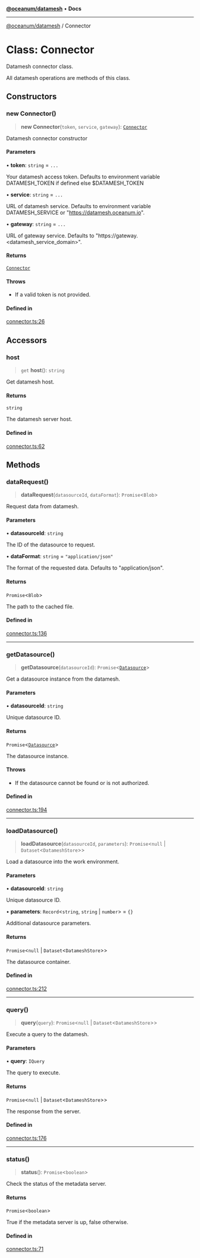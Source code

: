 [**@oceanum/datamesh**](../README.md) • **Docs**

***

[@oceanum/datamesh](../packages.md) / Connector

# Class: Connector

Datamesh connector class.

All datamesh operations are methods of this class.

## Constructors

### new Connector()

> **new Connector**(`token`, `service`, `gateway`): [`Connector`](Connector.md)

Datamesh connector constructor

#### Parameters

• **token**: `string` = `...`

Your datamesh access token. Defaults to environment variable DATAMESH_TOKEN if defined else $DATAMESH_TOKEN

• **service**: `string` = `...`

URL of datamesh service. Defaults to environment variable DATAMESH_SERVICE or "https://datamesh.oceanum.io".

• **gateway**: `string` = `...`

URL of gateway service. Defaults to "https://gateway.<datamesh_service_domain>".

#### Returns

[`Connector`](Connector.md)

#### Throws

- If a valid token is not provided.

#### Defined in

[connector.ts:26](https://github.com/oceanum-io/oceanum-js/blob/9d9da5e1fe7bfe3eb08f728ecb75a0de98f61034/packages/datamesh/src/lib/connector.ts#L26)

## Accessors

### host

> `get` **host**(): `string`

Get datamesh host.

#### Returns

`string`

The datamesh server host.

#### Defined in

[connector.ts:62](https://github.com/oceanum-io/oceanum-js/blob/9d9da5e1fe7bfe3eb08f728ecb75a0de98f61034/packages/datamesh/src/lib/connector.ts#L62)

## Methods

### dataRequest()

> **dataRequest**(`datasourceId`, `dataFormat`): `Promise`\<`Blob`\>

Request data from datamesh.

#### Parameters

• **datasourceId**: `string`

The ID of the datasource to request.

• **dataFormat**: `string` = `"application/json"`

The format of the requested data. Defaults to "application/json".

#### Returns

`Promise`\<`Blob`\>

The path to the cached file.

#### Defined in

[connector.ts:136](https://github.com/oceanum-io/oceanum-js/blob/9d9da5e1fe7bfe3eb08f728ecb75a0de98f61034/packages/datamesh/src/lib/connector.ts#L136)

***

### getDatasource()

> **getDatasource**(`datasourceId`): `Promise`\<[`Datasource`](../type-aliases/Datasource.md)\>

Get a datasource instance from the datamesh.

#### Parameters

• **datasourceId**: `string`

Unique datasource ID.

#### Returns

`Promise`\<[`Datasource`](../type-aliases/Datasource.md)\>

The datasource instance.

#### Throws

- If the datasource cannot be found or is not authorized.

#### Defined in

[connector.ts:194](https://github.com/oceanum-io/oceanum-js/blob/9d9da5e1fe7bfe3eb08f728ecb75a0de98f61034/packages/datamesh/src/lib/connector.ts#L194)

***

### loadDatasource()

> **loadDatasource**(`datasourceId`, `parameters`): `Promise`\<`null` \| `Dataset`\<`DatameshStore`\>\>

Load a datasource into the work environment.

#### Parameters

• **datasourceId**: `string`

Unique datasource ID.

• **parameters**: `Record`\<`string`, `string` \| `number`\> = `{}`

Additional datasource parameters.

#### Returns

`Promise`\<`null` \| `Dataset`\<`DatameshStore`\>\>

The datasource container.

#### Defined in

[connector.ts:212](https://github.com/oceanum-io/oceanum-js/blob/9d9da5e1fe7bfe3eb08f728ecb75a0de98f61034/packages/datamesh/src/lib/connector.ts#L212)

***

### query()

> **query**(`query`): `Promise`\<`null` \| `Dataset`\<`DatameshStore`\>\>

Execute a query to the datamesh.

#### Parameters

• **query**: `IQuery`

The query to execute.

#### Returns

`Promise`\<`null` \| `Dataset`\<`DatameshStore`\>\>

The response from the server.

#### Defined in

[connector.ts:176](https://github.com/oceanum-io/oceanum-js/blob/9d9da5e1fe7bfe3eb08f728ecb75a0de98f61034/packages/datamesh/src/lib/connector.ts#L176)

***

### status()

> **status**(): `Promise`\<`boolean`\>

Check the status of the metadata server.

#### Returns

`Promise`\<`boolean`\>

True if the metadata server is up, false otherwise.

#### Defined in

[connector.ts:71](https://github.com/oceanum-io/oceanum-js/blob/9d9da5e1fe7bfe3eb08f728ecb75a0de98f61034/packages/datamesh/src/lib/connector.ts#L71)
